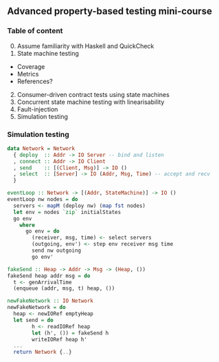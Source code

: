 ## Advanced property-based testing mini-course

### Table of content

0. Assume familiarity with Haskell and QuickCheck
1. State machine testing
  - Coverage
  - Metrics
  - References?
2. Consumer-driven contract tests using state machines
3. Concurrent state machine testing with linearisability
4. Fault-injection
5. Simulation testing

### Simulation testing

```haskell
data Network = Network
  { deploy  :: Addr -> IO Server -- bind and listen
  , connect :: Addr -> IO Client
  , send    :: [(Client, Msg)] -> IO ()
  , select  :: [Server] -> IO (Addr, Msg, Time) -- accept and recv
  }

eventLoop :: Network -> [(Addr, StateMachine)] -> IO ()
eventLoop nw nodes = do
  servers <- mapM (deploy nw) (map fst nodes)
  let env = nodes `zip` initialStates
  go env
    where
      go env = do
        (receiver, msg, time) <- select servers
        (outgoing, env') <- step env receiver msg time
        send nw outgoing
        go env'

fakeSend :: Heap -> Addr -> Msg -> (Heap, ())
fakeSend heap addr msg = do
  t <- genArrivalTime
  (enqueue (addr, msg, t) heap, ())

newFakeNetwork :: IO Network
newFakeNetwork = do
  heap <- newIORef emptyHeap
  let send = do
        h <- readIORef heap
        let (h', ()) = fakeSend h
        writeIORef heap h'
  ...
  return Network {..}
```
